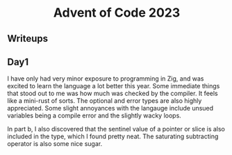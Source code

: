 <div align="center">

# Advent of Code 2023

</div>

## Writeups

## Day1

I have only had very minor exposure to programming in Zig, and was excited to
learn the language a lot better this year. Some immediate things that stood out
to me was how much was checked by the compiler. It feels like a mini-rust of
sorts. The optional and error types are also highly appreciated. Some slight
annoyances with the langauge include unsued variables being a compile error and
the slightly wacky loops.

In part b, I also discovered that the sentinel value of a pointer or slice is
also included in the type, which I found pretty neat. The saturating
subtracting operator is also some nice sugar.

